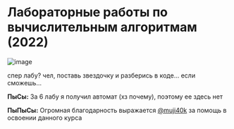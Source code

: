 # Лабораторные работы по вычислительным алгоритмам (2022)

![image](https://user-images.githubusercontent.com/45235753/170812393-ae0746db-aab1-4996-a1fa-b474f4782585.png)

спер лабу? чел, поставь звездочку и разберись в коде... если сможешь...

**ПыСы:** За 6 лабу я получил автомат (хз почему), поэтому ее здесь нет

**ПыПыСы:** Огромная благодарность выражается [@muji40k](https://github.com/muji40k) за помощь в освоении данного курса
